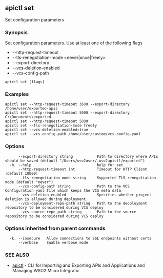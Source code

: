 ## apictl set

Set configuration parameters

### Synopsis

Set configuration parameters. Use at least one of the following flags
* --http-request-timeout <time-in-milli-seconds>
* --tls-renegotiation-mode <never|once|freely>
* --export-directory <path-to-directory-where-apis-should-be-saved>
* --vcs-deletion-enabled <enable-or-disable-project-deletion-via-vcs>
* --vcs-config-path <path-to-custom-vcs-config-file>

```
apictl set [flags]
```

### Examples

```
apictl set --http-request-timeout 3600 --export-directory /home/user/exported-apis
apictl set --http-request-timeout 5000 --export-directory C:\Documents\exported
apictl set --http-request-timeout 5000
apictl set --tls-renegotiation-mode freely
apictl set --vcs-deletion-enabled=true
apictl set --vcs-config-path /home/user/custom/vcs-config.yaml
```

### Options

```
      --export-directory string           Path to directory where APIs should be saved (default "/Users/wso2user/.wso2apictl/exported")
  -h, --help                              help for set
      --http-request-timeout int          Timeout for HTTP Client (default 10000)
      --tls-renegotiation-mode string     Supported TLS renegotiation mode (default "never")
      --vcs-config-path string            Path to the VCS Configuration yaml file which keeps the VCS meta data
      --vcs-deletion-enabled              Specifies whether project deletion is allowed during deployment.
      --vcs-deployment-repo-path string   Path to the deoployment repository to be considered during VCS deploy
      --vcs-source-repo-path string       Path to the source repository to be considered during VCS deploy
```

### Options inherited from parent commands

```
  -k, --insecure   Allow connections to SSL endpoints without certs
      --verbose    Enable verbose mode
```

### SEE ALSO

* [apictl](apictl.md)	 - CLI for Importing and Exporting APIs and Applications and Managing WSO2 Micro Integrator


